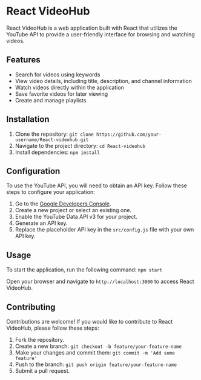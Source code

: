 # React VideoHub

React VideoHub is a web application built with React that utilizes the YouTube API to provide a user-friendly interface for browsing and watching videos. 

## Features

- Search for videos using keywords
- View video details, including title, description, and channel information
- Watch videos directly within the application
- Save favorite videos for later viewing
- Create and manage playlists

## Installation

1. Clone the repository: `git clone https://github.com/your-username/React-videohub.git`
2. Navigate to the project directory: `cd React-videohub`
3. Install dependencies: `npm install`

## Configuration

To use the YouTube API, you will need to obtain an API key. Follow these steps to configure your application:

1. Go to the [Google Developers Console](https://console.developers.google.com/).
2. Create a new project or select an existing one.
3. Enable the YouTube Data API v3 for your project.
4. Generate an API key.
5. Replace the placeholder API key in the `src/config.js` file with your own API key.

## Usage

To start the application, run the following command: `npm start`

Open your browser and navigate to `http://localhost:3000` to access React VideoHub.

## Contributing

Contributions are welcome! If you would like to contribute to React VideoHub, please follow these steps:

1. Fork the repository.
2. Create a new branch: `git checkout -b feature/your-feature-name`
3. Make your changes and commit them: `git commit -m 'Add some feature'`
4. Push to the branch: `git push origin feature/your-feature-name`
5. Submit a pull request.

